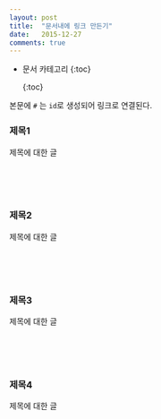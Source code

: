 ```yaml
---
layout: post
title:  "문서내에 링크 만든기"
date:   2015-12-27
comments: true
---
```


* 문서 카테고리
{:toc}



	<!-- {:toc}를 추가하면 우측 사이드바에 링크가 만들어진다 -->
	{:toc}


본문에 `#` 는 `id`로 생성되어 링크로 연결된다.



### 제목1
제목에 대한 글
<br><br><br><br><br>


### 제목2
제목에 대한 글
<br><br><br><br><br>


### 제목3
제목에 대한 글
<br><br><br><br><br>


### 제목4
제목에 대한 글
<br><br><br><br><br>


